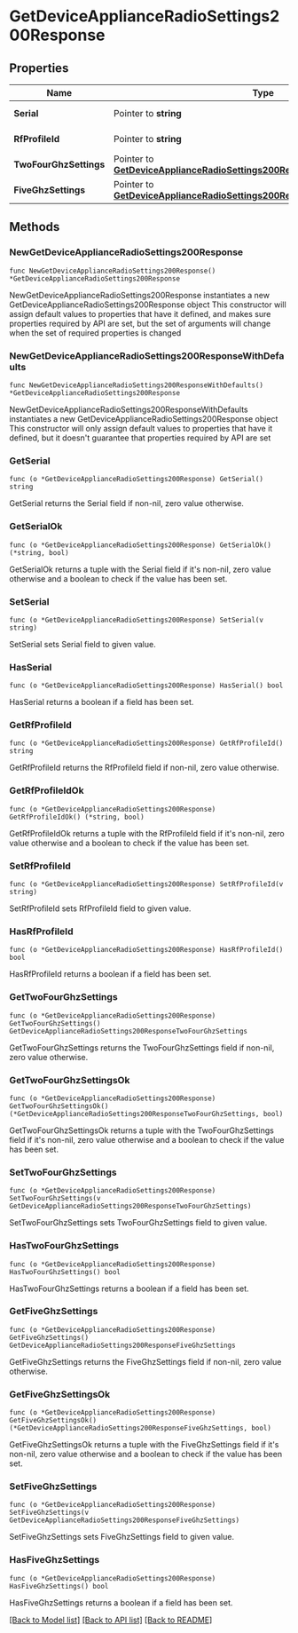 # GetDeviceApplianceRadioSettings200Response

## Properties

Name | Type | Description | Notes
------------ | ------------- | ------------- | -------------
**Serial** | Pointer to **string** | The device serial | [optional] 
**RfProfileId** | Pointer to **string** | RF Profile ID | [optional] 
**TwoFourGhzSettings** | Pointer to [**GetDeviceApplianceRadioSettings200ResponseTwoFourGhzSettings**](GetDeviceApplianceRadioSettings200ResponseTwoFourGhzSettings.md) |  | [optional] 
**FiveGhzSettings** | Pointer to [**GetDeviceApplianceRadioSettings200ResponseFiveGhzSettings**](GetDeviceApplianceRadioSettings200ResponseFiveGhzSettings.md) |  | [optional] 

## Methods

### NewGetDeviceApplianceRadioSettings200Response

`func NewGetDeviceApplianceRadioSettings200Response() *GetDeviceApplianceRadioSettings200Response`

NewGetDeviceApplianceRadioSettings200Response instantiates a new GetDeviceApplianceRadioSettings200Response object
This constructor will assign default values to properties that have it defined,
and makes sure properties required by API are set, but the set of arguments
will change when the set of required properties is changed

### NewGetDeviceApplianceRadioSettings200ResponseWithDefaults

`func NewGetDeviceApplianceRadioSettings200ResponseWithDefaults() *GetDeviceApplianceRadioSettings200Response`

NewGetDeviceApplianceRadioSettings200ResponseWithDefaults instantiates a new GetDeviceApplianceRadioSettings200Response object
This constructor will only assign default values to properties that have it defined,
but it doesn't guarantee that properties required by API are set

### GetSerial

`func (o *GetDeviceApplianceRadioSettings200Response) GetSerial() string`

GetSerial returns the Serial field if non-nil, zero value otherwise.

### GetSerialOk

`func (o *GetDeviceApplianceRadioSettings200Response) GetSerialOk() (*string, bool)`

GetSerialOk returns a tuple with the Serial field if it's non-nil, zero value otherwise
and a boolean to check if the value has been set.

### SetSerial

`func (o *GetDeviceApplianceRadioSettings200Response) SetSerial(v string)`

SetSerial sets Serial field to given value.

### HasSerial

`func (o *GetDeviceApplianceRadioSettings200Response) HasSerial() bool`

HasSerial returns a boolean if a field has been set.

### GetRfProfileId

`func (o *GetDeviceApplianceRadioSettings200Response) GetRfProfileId() string`

GetRfProfileId returns the RfProfileId field if non-nil, zero value otherwise.

### GetRfProfileIdOk

`func (o *GetDeviceApplianceRadioSettings200Response) GetRfProfileIdOk() (*string, bool)`

GetRfProfileIdOk returns a tuple with the RfProfileId field if it's non-nil, zero value otherwise
and a boolean to check if the value has been set.

### SetRfProfileId

`func (o *GetDeviceApplianceRadioSettings200Response) SetRfProfileId(v string)`

SetRfProfileId sets RfProfileId field to given value.

### HasRfProfileId

`func (o *GetDeviceApplianceRadioSettings200Response) HasRfProfileId() bool`

HasRfProfileId returns a boolean if a field has been set.

### GetTwoFourGhzSettings

`func (o *GetDeviceApplianceRadioSettings200Response) GetTwoFourGhzSettings() GetDeviceApplianceRadioSettings200ResponseTwoFourGhzSettings`

GetTwoFourGhzSettings returns the TwoFourGhzSettings field if non-nil, zero value otherwise.

### GetTwoFourGhzSettingsOk

`func (o *GetDeviceApplianceRadioSettings200Response) GetTwoFourGhzSettingsOk() (*GetDeviceApplianceRadioSettings200ResponseTwoFourGhzSettings, bool)`

GetTwoFourGhzSettingsOk returns a tuple with the TwoFourGhzSettings field if it's non-nil, zero value otherwise
and a boolean to check if the value has been set.

### SetTwoFourGhzSettings

`func (o *GetDeviceApplianceRadioSettings200Response) SetTwoFourGhzSettings(v GetDeviceApplianceRadioSettings200ResponseTwoFourGhzSettings)`

SetTwoFourGhzSettings sets TwoFourGhzSettings field to given value.

### HasTwoFourGhzSettings

`func (o *GetDeviceApplianceRadioSettings200Response) HasTwoFourGhzSettings() bool`

HasTwoFourGhzSettings returns a boolean if a field has been set.

### GetFiveGhzSettings

`func (o *GetDeviceApplianceRadioSettings200Response) GetFiveGhzSettings() GetDeviceApplianceRadioSettings200ResponseFiveGhzSettings`

GetFiveGhzSettings returns the FiveGhzSettings field if non-nil, zero value otherwise.

### GetFiveGhzSettingsOk

`func (o *GetDeviceApplianceRadioSettings200Response) GetFiveGhzSettingsOk() (*GetDeviceApplianceRadioSettings200ResponseFiveGhzSettings, bool)`

GetFiveGhzSettingsOk returns a tuple with the FiveGhzSettings field if it's non-nil, zero value otherwise
and a boolean to check if the value has been set.

### SetFiveGhzSettings

`func (o *GetDeviceApplianceRadioSettings200Response) SetFiveGhzSettings(v GetDeviceApplianceRadioSettings200ResponseFiveGhzSettings)`

SetFiveGhzSettings sets FiveGhzSettings field to given value.

### HasFiveGhzSettings

`func (o *GetDeviceApplianceRadioSettings200Response) HasFiveGhzSettings() bool`

HasFiveGhzSettings returns a boolean if a field has been set.


[[Back to Model list]](../README.md#documentation-for-models) [[Back to API list]](../README.md#documentation-for-api-endpoints) [[Back to README]](../README.md)


